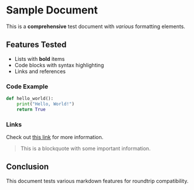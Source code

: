 # Sample Document

This is a **comprehensive** test document with *various* formatting elements.

## Features Tested

- Lists with **bold** items
- Code blocks with syntax highlighting
- Links and references

### Code Example

```python
def hello_world():
    print("Hello, World!")
    return True
```

### Links

Check out [this link](https://example.com) for more information.

> This is a blockquote with some important information.

## Conclusion

This document tests various markdown features for roundtrip compatibility.
